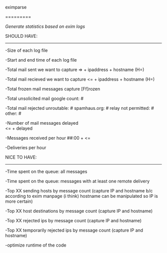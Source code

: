 eximparse

=========

*Generate statistics based on exim logs*



SHOULD HAVE:

-----------

-Size of each log file

-Start and end time of each log file

-Total mail sent
	we want to capture => + ipaddress + hostname (H=)

-Total mail recieved
	we want to capture <= + ipaddress + hostname (H=)

-Total frozen mail messages
	capture [Ff]rozen

-Total unsolicited mail
	google count: #

-Total mail rejected
	unroutable: #
	spamhaus.org: #
	relay not permitted: #
	other: #


-Number of mail messages delayed          
	<= + delayed

-Messages received per hour
	##:00 + <=

-Deliveries per hour



NICE TO HAVE:

------------

-Time spent on the queue: all messages

-Time spent on the queue: messages with at least one remote delivery

-Top XX sending hosts by message count (capture IP and hostname b/c according to exim manpage (i think) hostname can be manipulated so IP is more certain)

-Top XX host destinations by message count (capture IP and hostname)

-Top XX rejected ips by message count  (capture IP and hostname)

-Top XX temporarily rejected ips by message count (capture IP and hostname)

-optimize runtime of the code

